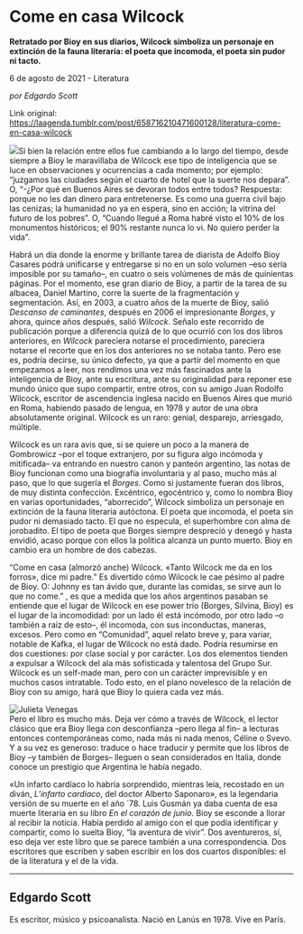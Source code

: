# Come en casa Wilcock

**Retratado por Bioy en sus diarios, Wilcock simboliza un personaje en extinción de la fauna literaria: el poeta que incomoda, el poeta sin pudor ni tacto.**

6 de agosto de 2021 - Literatura

_por Edgardo Scott_

Link original: https://laagenda.tumblr.com/post/658716210471600128/literatura-come-en-casa-wilcock

![](https://64.media.tumblr.com/d8dc646925b2fa8a7490b313dec7c2ee/d698bc3eece76eb6-d4/s500x750/d557a08f524c8bd73ba3da4296a7df74add69d92.jpg)Si bien la relación
entre ellos fue cambiando a lo largo del tiempo, desde siempre a Bioy le
maravillaba de Wilcock ese tipo de inteligencia que se luce en observaciones y
ocurrencias a cada momento; por ejemplo: “juzgamos las ciudades según el cuarto
de hotel que la suerte nos depara”. O, “-¿Por qué en Buenos Aires se devoran
todos entre todos? Respuesta: porque no les dan dinero para entretenerse. Es
como una guerra civil bajo las cenizas; la humanidad no ya en espera, sino en
acción; la vitrina del futuro de los pobres”. O, “Cuando llegué a Roma habré
visto el 10% de los monumentos históricos; el 90% restante nunca lo vi. No
quiero perder la vida”.

Habrá un día donde la
enorme y brillante tarea de diarista de Adolfo Bioy Casares podrá unificarse y
entregarse si no en un solo volumen –eso sería imposible por su tamaño–, en
cuatro o seis volúmenes de más de quinientas páginas. Por el momento, ese gran
diario de Bioy, a partir de la tarea de su albacea, Daniel Martino, corre la
suerte de la fragmentación y segmentación. Así, en 2003, a cuatro años de la
muerte de Bioy, salió *Descanso de
caminantes*, después en 2006 el impresionante *Borges*, y ahora, quince años después, salió *Wilcock*. Señalo este recorrido de publicación porque a diferencia
quizá de lo que ocurrió con los dos libros anteriores, en *Wilcock* pareciera notarse el procedimiento, pareciera notarse el
recorte que en los dos anteriores no se notaba tanto. Pero ese es, podría
decirse, su único defecto, ya que a partir del momento en que empezamos a leer,
nos rendimos una vez más fascinados ante la inteligencia de Bioy, ante su
escritura, ante su originalidad para reponer ese mundo único que supo
compartir, entre otros, con su amigo Juan Rodolfo Wilcock, escritor de
ascendencia inglesa nacido en Buenos Aires que murió en Roma, habiendo pasado
de lengua, en 1978 y autor de una obra absolutamente original. Wilcock es un
raro: genial, desparejo, arriesgado, múltiple.

Wilcock es un rara
avis que, si se quiere un poco a la manera de Gombrowicz –por el toque
extranjero, por su figura algo incómoda y mitificada– va entrando en nuestro
canon y panteón argentino, las notas de Bioy funcionan como una biografía
involuntaria y al paso, mucho más al paso, que lo que sugería el *Borges*. Como si justamente fueran dos
libros, de muy distinta confección. Excéntrico, egocéntrico y, como lo nombra
Bioy en varias oportunidades, “aborrecido”, Wilcock simboliza un personaje en
extinción de la fauna literaria autóctona. El poeta que incomoda, el poeta sin
pudor ni demasiado tacto. El que no especula, el superhombre con alma de
jorobadito. El tipo de poeta que Borges siempre despreció y denegó y hasta
envidió, acaso porque con ellos la política alcanza un punto muerto. Bioy en
cambio era un hombre de dos cabezas.

“Come en casa (almorzó
anche) Wilcock. «Tanto Wilcock me da en los forros», dice mi padre.” Es
divertido cómo Wilcock le cae pésimo al padre de Bioy. O: Johnny es tan ávido
que, durante las comidas, se sirve aun lo que no come.” , es que a medida que
los años argentinos pasaban se entiende que el lugar de Wilcock en ese power
trío (Borges, Silvina, Bioy) es el lugar de la incomodidad: por un lado él está
incómodo, por otro lado –o también a raíz de esto–, él incomoda, con sus
inconductas, maneras, excesos. Pero como en “Comunidad”, aquel relato breve y,
para variar, notable de Kafka, el lugar de Wilcock no está dado. Podría
resumirse en dos cuestiones: por clase social y por carácter. Los dos elementos
tienden a expulsar a Wilcock del ala más sofisticada y talentosa del Grupo Sur.
Wilcock es un self-made man, pero con un carácter imprevisible y en muchos
casos intratable. Todo esto, en el plano novelesco de la relación de Bioy con
su amigo, hará que Bioy lo quiera cada vez más. 


![Julieta Venegas](https://64.media.tumblr.com/bbaf88c5d5fa396c15e18478d5811d5a/d698bc3eece76eb6-e0/s250x400/b38b919a4e40b85c4f518cb15fb4baffdc3a7964.jpg)  
Pero el libro es mucho
más. Deja ver cómo a través de Wilcock, el lector clásico que era Bioy llega
con desconfianza –pero llega al fin– a lecturas entonces contemporáneas como,
nada más ni nada menos, Céline o Svevo. Y a su vez es generoso: traduce o hace
traducir y permite que los libros de Bioy –y también de Borges– lleguen o sean
considerados en Italia, donde conoce un prestigio que Argentina le había
negado.

«Un infarto cardíaco
lo habría sorprendido, mientras leía, recostado en un diván, *L’infarto cardiaco*, del doctor Alberto
Saponaro», es la legendaria versión de su muerte en el año ´78. Luis Gusmán ya
daba cuenta de esa muerte literaria en su libro *En el corazón de junio*. Bioy se esconde a llorar al recibir la
noticia. Había perdido al amigo con el que podía identificar y compartir, como
lo suelta Bioy, “la aventura de vivir”. Dos aventureros, sí, eso deja ver este
libro que se parece también a una correspondencia. Dos escritores que escriben
y saben escribir en los dos cuartos disponibles: el de la literatura y el de la
vida. 



---

 Edgardo Scott
--------------

 Es escritor, músico y psicoanalista. Nació en Lanús en 1978. Vive en París.

